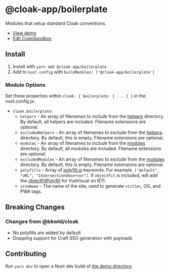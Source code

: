 # @cloak-app/boilerplate

Modules that setup standard Cloak conventions.

- [View demo](https://cloak-boilerplate.netlify.app/)
- [Edit CodeSandbox](https://githubbox.com/BKWLD/cloak-boilerplate)

## Install

1. Install with `yarn add @cloak-app/boilerplate`
2. Add to `nuxt.config` with `buildModules: ['@cloak-app/boilerplate']`

### Module Options

Set these properties within `cloak: { boilerplate: { ... } }` in the nuxt.config.js:

- `cloak.boilerplate:`
  - `helpers` - An array of filenames to *include* from the [helpers](./helpers) directory.  By default, all helpers are included. Filename extensions are optional.
  - `excludedHelpers` - An array of filenames to *exclude* from the [helpers](./helpers) directory.  By default, this is empty. Filename extensions are optional.
  - `modules` - An array of filenames to *include* from the [modules](./modules) directory.  By default, all modules are included. Filename extensions are optional.
  - `excludedModules` - An array of filenames to *exclude* from the [modules](./modules) directory.  By default, this is empty. Filename extensions are optional.
  - `polyfills` - Array of [polyfill.io](https://polyfill.io/) keywords.  For example, `["default", "URL", "IntersectionObserver"]`.  If `objectFit` is included, will add the [objectFitPolyfill](https://github.com/constancecchen/object-fit-polyfill) for VueVisual on IE11.
  - `siteName` - The name of the site, used to generate `<title>`, OG, and PWA tags.

## Breaking Changes

### Changes from @bkwld/cloak

- No polyfills are added by default
- Dropping support for Craft SSG generation with payloads

## Contributing

Run `yarn dev` to open a Nuxt dev build of [the demo directory](./demo).
